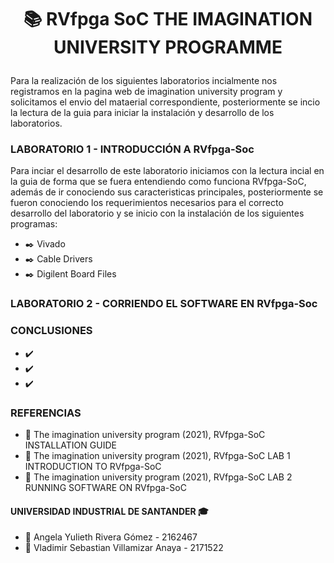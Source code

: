  # <p align= "center"> :books: RVfpga SoC THE IMAGINATION UNIVERSITY PROGRAMME </p>

Para la realización de los siguientes laboratorios incialmente nos registramos en la pagina web de imagination university program y solicitamos el envio del mataerial correspondiente, posteriormente se incio la lectura de la guia para iniciar la instalación y desarrollo de los laboratorios.

### LABORATORIO 1 - INTRODUCCIÓN A RVfpga-Soc
Para inciar el desarrollo de este laboratorio iniciamos con la lectura incial en la guia de forma que se fuera entendiendo como funciona RVfpga-SoC, además de ir conociendo sus caracteristicas principales, posteriormente se fueron conociendo los requerimientos necesarios para el correcto desarrollo del laboratorio y se inicio con la instalación de los siguientes programas:


 * :black_nib: Vivado 
 * :black_nib: Cable Drivers
 * :black_nib: Digilent Board Files



### LABORATORIO 2 - CORRIENDO EL SOFTWARE EN RVfpga-Soc


### CONCLUSIONES 
* :heavy_check_mark:
* :heavy_check_mark:
* :heavy_check_mark:

### REFERENCIAS 
* :paperclip: The imagination university program (2021), RVfpga-SoC INSTALLATION GUIDE
* :paperclip: The imagination university program (2021), RVfpga-SoC LAB 1 INTRODUCTION TO RVfpga-SoC
* :paperclip: The imagination university program (2021), RVfpga-SoC LAB 2 RUNNING SOFTWARE ON RVfpga-SoC

#### UNIVERSIDAD INDUSTRIAL DE SANTANDER :mortar_board:
* :woman: Angela Yulieth Rivera Gómez - 2162467
* :man: Vladimir Sebastian Villamizar Anaya - 2171522
